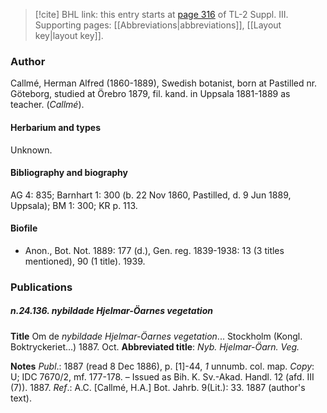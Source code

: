 > [!cite] BHL link: this entry starts at [page 316](https://www.biodiversitylibrary.org/item/103861#page/326/mode/1up) of TL-2 Suppl. III.
> Supporting pages: [[Abbreviations|abbreviations]], [[Layout key|layout key]].

### Author

Callmé, Herman Alfred (1860-1889), Swedish botanist, born at Pastilled nr. Göteborg, studied at Örebro 1879, fil. kand. in Uppsala 1881-1889 as teacher. (*Callmé*).

#### Herbarium and types

Unknown.

#### Bibliography and biography

AG 4: 835; Barnhart 1: 300 (b. 22 Nov 1860, Pastilled, d. 9 Jun 1889, Uppsala); BM 1: 300; KR p. 113.

#### Biofile

- Anon., Bot. Not. 1889: 177 (d.), Gen. reg. 1839-1938: 13 (3 titles mentioned), 90 (1 title). 1939.

### Publications

##### n.24.136. nybildade Hjelmar-Öarnes vegetation

**Title**
Om de *nybildade Hjelmar-Öarnes vegetation*... Stockholm (Kongl. Boktryckeriet...) 1887. Oct.
**Abbreviated title**: *Nyb. Hjelmar-Öarn. Veg.*

**Notes**
*Publ*.: 1887 (read 8 Dec 1886), p. \[1\]-44, *1* unnumb. col. map. *Copy*: U; IDC 7670/2, mf. 177-178. – Issued as Bih. K. Sv.-Akad. Handl. 12 (afd. III (7)). 1887.
*Ref*.: A.C. \[Callmé, H.A.\] Bot. Jahrb. 9(Lit.): 33. 1887 (author's text).

